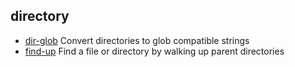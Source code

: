 ## directory

- [dir-glob](https://github.com/kevva/dir-glob) Convert directories to glob compatible strings
- [find-up](https://github.com/sindresorhus/find-up) Find a file or directory by walking up parent directories